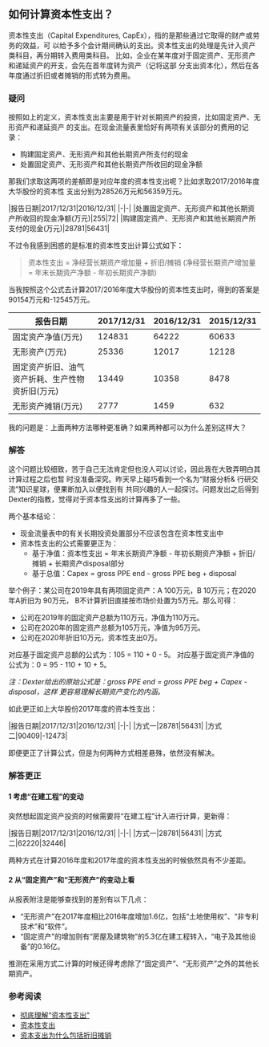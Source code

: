 ## 如何计算资本性支出？

资本性支出（Capital Expenditures, CapEx），指的是那些通过它取得的财产或劳务的效益，可
以给予多个会计期间确认的支出。资本性支出的处理是先计入资产类科目，再分期转入费用类科目。
比如，企业在某年度对于固定资产、无形资产和递延资产的开支，会先在首年度转为资产（记将这部
分支出资本化），然后在各年度通过折旧或者摊销的形式转为费用。

### 疑问

按照如上的定义，资本性支出主要是用于针对长期资产的投资，比如固定资产、无形资产和递延资产
的支出。在现金流量表里恰好有两项有关该部分的费用的记录：

-  购建固定资产、无形资产和其他长期资产所支付的现金
-  处置固定资产、无形资产和其他长期资产所收回的现金净额

那我们求取这两项的差额即是对应年度的资本性支出呢？比如求取2017/2016年度大华股份的资本性
支出分别为28526万元和56359万元。

|报告日期|2017/12/31|2016/12/31|
|-|-|
|处置固定资产、无形资产和其他长期资产所收回的现金净额(万元)|255|72|
|购建固定资产、无形资产和其他长期资产所支付的现金(万元)|28781|56431|

不过令我感到困惑的是标准的资本性支出计算公式如下：

> 资本性支出 = 净经营长期资产增加量 + 折旧/摊销 (净经营长期资产增加量 = 年末长期资产净额 - 年初长期资产净额)

当我按照这个公式去计算2017/2016年度大华股份的资本性支出时，得到的答案是90154万元和-12545万元。

|报告日期|2017/12/31|2016/12/31|2015/12/31|
|-|-|-|-|
|固定资产净值(万元)|124831|64222|60633|
|无形资产(万元)|25336|12017|12128|
|固定资产折旧、油气资产折耗、生产性物资折旧(万元)|13449|10358|8478|
|无形资产摊销(万元)|2777|1459|632|

我的问题是：上面两种方法哪种更准确？如果两种都可以为什么差别这样大？

### 解答

这个问题比较细致，苦于自己无法肯定但也没人可以讨论，因此我在大致弄明白其计算过程之后也暂
时没准备深究。昨天早上碰巧看到一个名为“财报分析& 行研交流”知识星球，便果断加入以便找到有
共同兴趣的人一起探讨。问题发出之后得到Dexter的指教，觉得对于资本性支出的计算再多了一些。

两个基本结论：

- 现金流量表中的有关长期投资处置部分不应该包含在资本性支出中
- 资本性支出的公式需要更正为：
  - 基于净值：资本性支出 = 年末长期资产净额 - 年初长期资产净额 + 折旧/摊销 + 长期资产disposal部分
  - 基于总值：Capex = gross PPE end - gross PPE beg + disposal

举个例子：某公司在2019年具有两项固定资产：A 100万元，B 10万元；在2020年A折旧为 90万元，
B不计算折旧直接按市场价处置为5万元。那么可得：

- 公司在2019年的固定资产总额为110万元，净值为110万元。
- 公司在2020年的固定资产总额为105万元，净值为95万元。
- 公司在2020年折旧10万元，资本性支出0万。

对应基于固定资产总额的公式为：105 = 110 + 0 - 5。
对应基于固定资产净值的公式为：0 = 95 - 110 + 10 + 5。

*注：Dexter给出的原始公式是：gross PPE end = gross PPE beg + Capex - disposal，这样
更容易理解长期资产变化的内涵。*

如此更正如上大华股份2017年度的资本性支出：

|报告日期|2017/12/31|2016/12/31|
|-|-|
|方式一|28781|56431|
|方式二|90409|-12473|

即便更正了计算公式，但是为何两种方式相差悬殊，依然没有解决。

### 解答更正

#### 1 考虑“在建工程”的变动

突然想起固定资产投资的时候需要将“在建工程”计入进行计算，更新得：

|报告日期|2017/12/31|2016/12/31|
|-|-|
|方式一|28781|56431|
|方式二|62220|32446|

两种方式在计算2016年度和2017年度的资本性支出的时候依然具有不少差距。

#### 2 从“固定资产”和“无形资产”的变动上看

从报表附注是能够查找到的差别有以下几点：

- “无形资产”在2017年度相比2016年度增加1.6亿，包括“土地使用权”、“非专利技术”和“软件”。
- “固定资产”的增加则有“房屋及建筑物”的5.3亿在建工程转入，“电子及其他设备”的0.16亿。

推测在采用方式二计算的时候还得考虑除了“固定资产”、“无形资产”之外的其他长期资产。

### 参考阅读

- [彻底理解“资本性支出”](https://zhuanlan.zhihu.com/p/24462170)
- [资本性支出](https://wiki.mbalib.com/wiki/%E8%B5%84%E6%9C%AC%E6%80%A7%E6%94%AF%E5%87%BA)
- [资本支出为什么包括折旧摊销](https://www.zhihu.com/question/26100145)
